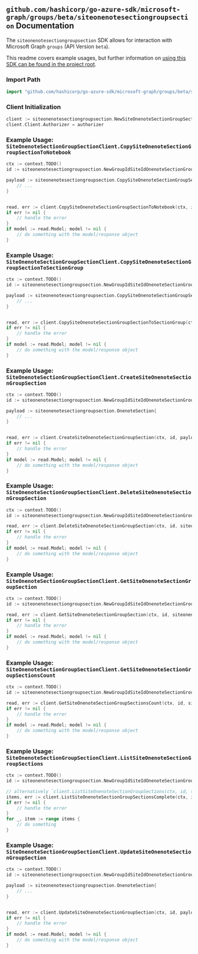 
## `github.com/hashicorp/go-azure-sdk/microsoft-graph/groups/beta/siteonenotesectiongroupsection` Documentation

The `siteonenotesectiongroupsection` SDK allows for interaction with Microsoft Graph `groups` (API Version `beta`).

This readme covers example usages, but further information on [using this SDK can be found in the project root](https://github.com/hashicorp/go-azure-sdk/tree/main/docs).

### Import Path

```go
import "github.com/hashicorp/go-azure-sdk/microsoft-graph/groups/beta/siteonenotesectiongroupsection"
```


### Client Initialization

```go
client := siteonenotesectiongroupsection.NewSiteOnenoteSectionGroupSectionClientWithBaseURI("https://graph.microsoft.com")
client.Client.Authorizer = authorizer
```


### Example Usage: `SiteOnenoteSectionGroupSectionClient.CopySiteOnenoteSectionGroupSectionToNotebook`

```go
ctx := context.TODO()
id := siteonenotesectiongroupsection.NewGroupIdSiteIdOnenoteSectionGroupIdSectionID("groupId", "siteId", "sectionGroupId", "onenoteSectionId")

payload := siteonenotesectiongroupsection.CopySiteOnenoteSectionGroupSectionToNotebookRequest{
	// ...
}


read, err := client.CopySiteOnenoteSectionGroupSectionToNotebook(ctx, id, payload, siteonenotesectiongroupsection.DefaultCopySiteOnenoteSectionGroupSectionToNotebookOperationOptions())
if err != nil {
	// handle the error
}
if model := read.Model; model != nil {
	// do something with the model/response object
}
```


### Example Usage: `SiteOnenoteSectionGroupSectionClient.CopySiteOnenoteSectionGroupSectionToSectionGroup`

```go
ctx := context.TODO()
id := siteonenotesectiongroupsection.NewGroupIdSiteIdOnenoteSectionGroupIdSectionID("groupId", "siteId", "sectionGroupId", "onenoteSectionId")

payload := siteonenotesectiongroupsection.CopySiteOnenoteSectionGroupSectionToSectionGroupRequest{
	// ...
}


read, err := client.CopySiteOnenoteSectionGroupSectionToSectionGroup(ctx, id, payload, siteonenotesectiongroupsection.DefaultCopySiteOnenoteSectionGroupSectionToSectionGroupOperationOptions())
if err != nil {
	// handle the error
}
if model := read.Model; model != nil {
	// do something with the model/response object
}
```


### Example Usage: `SiteOnenoteSectionGroupSectionClient.CreateSiteOnenoteSectionGroupSection`

```go
ctx := context.TODO()
id := siteonenotesectiongroupsection.NewGroupIdSiteIdOnenoteSectionGroupID("groupId", "siteId", "sectionGroupId")

payload := siteonenotesectiongroupsection.OnenoteSection{
	// ...
}


read, err := client.CreateSiteOnenoteSectionGroupSection(ctx, id, payload, siteonenotesectiongroupsection.DefaultCreateSiteOnenoteSectionGroupSectionOperationOptions())
if err != nil {
	// handle the error
}
if model := read.Model; model != nil {
	// do something with the model/response object
}
```


### Example Usage: `SiteOnenoteSectionGroupSectionClient.DeleteSiteOnenoteSectionGroupSection`

```go
ctx := context.TODO()
id := siteonenotesectiongroupsection.NewGroupIdSiteIdOnenoteSectionGroupIdSectionID("groupId", "siteId", "sectionGroupId", "onenoteSectionId")

read, err := client.DeleteSiteOnenoteSectionGroupSection(ctx, id, siteonenotesectiongroupsection.DefaultDeleteSiteOnenoteSectionGroupSectionOperationOptions())
if err != nil {
	// handle the error
}
if model := read.Model; model != nil {
	// do something with the model/response object
}
```


### Example Usage: `SiteOnenoteSectionGroupSectionClient.GetSiteOnenoteSectionGroupSection`

```go
ctx := context.TODO()
id := siteonenotesectiongroupsection.NewGroupIdSiteIdOnenoteSectionGroupIdSectionID("groupId", "siteId", "sectionGroupId", "onenoteSectionId")

read, err := client.GetSiteOnenoteSectionGroupSection(ctx, id, siteonenotesectiongroupsection.DefaultGetSiteOnenoteSectionGroupSectionOperationOptions())
if err != nil {
	// handle the error
}
if model := read.Model; model != nil {
	// do something with the model/response object
}
```


### Example Usage: `SiteOnenoteSectionGroupSectionClient.GetSiteOnenoteSectionGroupSectionsCount`

```go
ctx := context.TODO()
id := siteonenotesectiongroupsection.NewGroupIdSiteIdOnenoteSectionGroupID("groupId", "siteId", "sectionGroupId")

read, err := client.GetSiteOnenoteSectionGroupSectionsCount(ctx, id, siteonenotesectiongroupsection.DefaultGetSiteOnenoteSectionGroupSectionsCountOperationOptions())
if err != nil {
	// handle the error
}
if model := read.Model; model != nil {
	// do something with the model/response object
}
```


### Example Usage: `SiteOnenoteSectionGroupSectionClient.ListSiteOnenoteSectionGroupSections`

```go
ctx := context.TODO()
id := siteonenotesectiongroupsection.NewGroupIdSiteIdOnenoteSectionGroupID("groupId", "siteId", "sectionGroupId")

// alternatively `client.ListSiteOnenoteSectionGroupSections(ctx, id, siteonenotesectiongroupsection.DefaultListSiteOnenoteSectionGroupSectionsOperationOptions())` can be used to do batched pagination
items, err := client.ListSiteOnenoteSectionGroupSectionsComplete(ctx, id, siteonenotesectiongroupsection.DefaultListSiteOnenoteSectionGroupSectionsOperationOptions())
if err != nil {
	// handle the error
}
for _, item := range items {
	// do something
}
```


### Example Usage: `SiteOnenoteSectionGroupSectionClient.UpdateSiteOnenoteSectionGroupSection`

```go
ctx := context.TODO()
id := siteonenotesectiongroupsection.NewGroupIdSiteIdOnenoteSectionGroupIdSectionID("groupId", "siteId", "sectionGroupId", "onenoteSectionId")

payload := siteonenotesectiongroupsection.OnenoteSection{
	// ...
}


read, err := client.UpdateSiteOnenoteSectionGroupSection(ctx, id, payload, siteonenotesectiongroupsection.DefaultUpdateSiteOnenoteSectionGroupSectionOperationOptions())
if err != nil {
	// handle the error
}
if model := read.Model; model != nil {
	// do something with the model/response object
}
```
